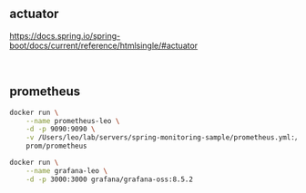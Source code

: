 ## actuator

https://docs.spring.io/spring-boot/docs/current/reference/htmlsingle/#actuator

<br>

## prometheus

```bash
docker run \
    --name prometheus-leo \
    -d -p 9090:9090 \
    -v /Users/leo/lab/servers/spring-monitoring-sample/prometheus.yml:/etc/prometheus/prometheus.yml \
    prom/prometheus
```
```bash
docker run \
    --name grafana-leo \
    -d -p 3000:3000 grafana/grafana-oss:8.5.2
```

<br>

## 
